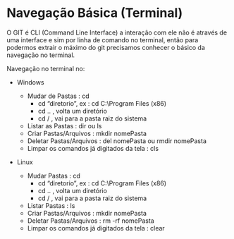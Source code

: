 # Navegação Básica (Terminal)

O GIT é CLI (Command Line Interface) a interação com ele não é através de uma interface e sim por linha de comando no terminal, então para podermos extrair o máximo do git precisamos conhecer o básico da navegação no terminal.

Navegação no terminal no:

- Windows
    - Mudar de Pastas : cd
        - cd “diretorio”, ex : cd C:\Program Files (x86)
        - cd .. , volta um diretório
        - cd / , vai para a pasta raiz do sistema
    - Listar as Pastas : dir ou ls
    - Criar Pastas/Arquivos : mkdir nomePasta
    - Deletar Pastas/Arquivos : del nomePasta ou rmdir nomePasta
    - Limpar os comandos já digitados da tela : cls
    
- Linux
    - Mudar Pastas : cd
        - cd “diretorio”, ex : cd C:\Program Files (x86)
        - cd .. , volta um diretório
        - cd / , vai para a pasta raiz do sistema
    - Listar Pastas : ls
    - Criar Pastas/Arquivos : mkdir nomePasta
    - Deletar Pastas/Arquivos :  rm -rf nomePasta
    - Limpar os comandos já digitados da tela : clear
